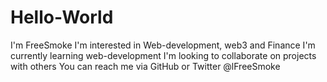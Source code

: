 # Hello-World
I'm FreeSmoke
I'm interested in Web-development, web3 and Finance
I'm currently learning web-development
I'm looking to collaborate on projects with others
You can reach me via GitHub or Twitter @lFreeSmoke
